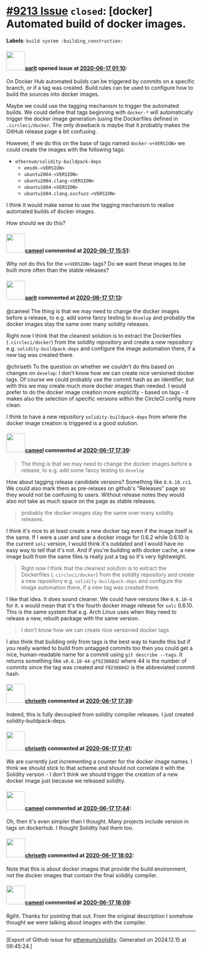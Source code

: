 # [\#9213 Issue](https://github.com/ethereum/solidity/issues/9213) `closed`: [docker] Automated build of docker images.
**Labels**: `build system :building_construction:`


#### <img src="https://avatars.githubusercontent.com/u/5008794?u=aa5f725afdad81154a79cd5ab6be9340b08da4a9&v=4" width="50">[aarlt](https://github.com/aarlt) opened issue at [2020-06-17 01:10](https://github.com/ethereum/solidity/issues/9213):

On Docker Hub automated builds can be triggered by commits on a specific branch, or if a tag was created. Build rules can be used to configure how to build the sources into docker images. 

Maybe we could use the tagging mechanism to trigger the automated builds. We could define that tags beginning with `docker-*` will automatically trigger the docker image generation (using the Dockerfiles defined in `.circleci/docker`. The only drawback is maybe that it probably makes the GitHub release page a bit confusing.

However, if we do this on the base of tags named `docker-v<VERSION>` we could create the images with the following tags:
- `ethereum/solidity-buildpack-deps`
	- `emsdk-<VERSION>`
	- `ubuntu2004-<VERSION>`
	- `ubuntu2004.clang-<VERSION>`
	- `ubuntu1804-<VERSION>`
	- `ubuntu1604.clang.ossfuzz-<VERSION>`

I think it would make sense to use the tagging mechanism to realise automated builds of docker images.

How should we do this?

#### <img src="https://avatars.githubusercontent.com/u/137030?v=4" width="50">[cameel](https://github.com/cameel) commented at [2020-06-17 15:51](https://github.com/ethereum/solidity/issues/9213#issuecomment-645458890):

Why not do this for the `v<VERSION>` tags? Do we want these images to be built more often than the stable releases?

#### <img src="https://avatars.githubusercontent.com/u/5008794?u=aa5f725afdad81154a79cd5ab6be9340b08da4a9&v=4" width="50">[aarlt](https://github.com/aarlt) commented at [2020-06-17 17:13](https://github.com/ethereum/solidity/issues/9213#issuecomment-645505131):

@cameel The thing is that we may need to change the docker images before a release, to e.g. add some fancy testing to `develop` and probably the docker images stay the same over many solidity releases. 

Right now I think that the cleanest solution is to extract the Dockerfiles (`.circleci/docker`) from the solidity repository and create a new repository e.g. `solidity-buildpack-deps` and configure the image automation there, if a new tag was created there.

@chriseth To the question on whether we couldn't do this based on changes on `develop`: I don't know how we can create nice versioned docker tags. Of course we could probably use the commit hash as an identifier, but with this we may create much more docker images than needed. I would prefer to do the docker image creation more explicitly - based on tags - it makes also the selection of specific versions within the CircleCI config more clean. 

I think to have a new repository `solidity-buildpack-deps` from where the docker image creation is triggered is a good solution.

#### <img src="https://avatars.githubusercontent.com/u/137030?v=4" width="50">[cameel](https://github.com/cameel) commented at [2020-06-17 17:39](https://github.com/ethereum/solidity/issues/9213#issuecomment-645519792):

> The thing is that we may need to change the docker images before a release, to e.g. add some fancy testing to `develop`

How about tagging release candidate versions? Something like `0.6.10.rc1`. We could also mark them as pre-relases on github's "Releases" page so they would not be confusing to users. Without release notes they would also not take as much space on the page as stable releases.

> probably the docker images stay the same over many solidity releases.

I think it's nice to at least create a new docker tag even if the image itself is the same. If I were a user and saw a docker image for 0.6.2 while 0.6.10 is the current `solc` version, I would think it's outdated and I would have no easy way to tell that it's not. And if you're building with docker cache, a new image built from the same files is really just a tag so it's very lightweight.

> Right now I think that the cleanest solution is to extract the Dockerfiles (`.circleci/docker`) from the solidity repository and create a new repository e.g. `solidity-buildpack-deps` and configure the image automation there, if a new tag was created there.

I like that idea. It does sound cleaner. We could have versions like `0.6.10-4` for it. `4` would mean that it's the fourth docker image release for `solc` 0.6.10. This is the same system that e.g. Arch Linux uses when they need to release a new, rebuilt package with the same version.

> I don't know how we can create nice versioned docker tags

I also think that building only from tags is the best way to handle this but if you really wanted to build from untagged commits too then you could get a nice, human-readable name for a commit using `git describe --tags`. It returns something like `v0.6.10-44-gf923088d2` where 44 is the number of commits since the tag was created and `f923088d2` is the abbreviated commit hash.

#### <img src="https://avatars.githubusercontent.com/u/9073706?v=4" width="50">[chriseth](https://github.com/chriseth) commented at [2020-06-17 17:39](https://github.com/ethereum/solidity/issues/9213#issuecomment-645519914):

Indeed, this is fully decoupled from solidity compiler releases. I just created solidity-buildpack-deps.

#### <img src="https://avatars.githubusercontent.com/u/9073706?v=4" width="50">[chriseth](https://github.com/chriseth) commented at [2020-06-17 17:41](https://github.com/ethereum/solidity/issues/9213#issuecomment-645520890):

We are currently just incrementing a counter for the docker image names. I think we should stick to that scheme and should not correlate it with the Solidity version - I don't think we should trigger the creation of a new docker image just because we released solidity.

#### <img src="https://avatars.githubusercontent.com/u/137030?v=4" width="50">[cameel](https://github.com/cameel) commented at [2020-06-17 17:44](https://github.com/ethereum/solidity/issues/9213#issuecomment-645522647):

Oh, then it's even simpler than I thought. Many projects include version in tags on dockerhub. I thought Solidity had them too.

#### <img src="https://avatars.githubusercontent.com/u/9073706?v=4" width="50">[chriseth](https://github.com/chriseth) commented at [2020-06-17 18:02](https://github.com/ethereum/solidity/issues/9213#issuecomment-645531837):

Note that this is about docker images that provide the build environment, not the docker images that contain the final solidity compiler.

#### <img src="https://avatars.githubusercontent.com/u/137030?v=4" width="50">[cameel](https://github.com/cameel) commented at [2020-06-17 18:09](https://github.com/ethereum/solidity/issues/9213#issuecomment-645535422):

Rgiht. Thanks for pointing that out. From the original description I somehow thought we were talking about images with the compiler.


-------------------------------------------------------------------------------



[Export of Github issue for [ethereum/solidity](https://github.com/ethereum/solidity). Generated on 2024.12.15 at 06:45:24.]
